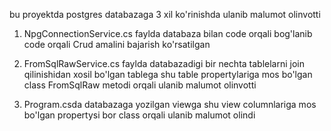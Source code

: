 bu proyektda postgres databazaga 3 xil ko'rinishda ulanib malumot olinvotti

1) NpgConnectionService.cs faylda  databaza bilan code orqali bog'lanib code orqali Crud amalini bajarish ko'rsatilgan

2) FromSqlRawService.cs faylda databazadigi bir nechta tablelarni join qilinishidan xosil bo'lgan tablega shu table propertylariga mos bo'lgan class FromSqlRaw metodi orqali  ulanib malumot olinvotti

3) Program.csda databazaga yozilgan viewga  shu view columnlariga mos bo'lgan propertysi bor class orqali ulanib malumot olindi